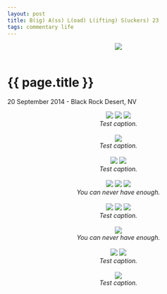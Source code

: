 ```yaml
---
layout: post
title: B(ig) A(ss) L(oad) L(ifting) S(uckers) 23
tags: commentary life
---
```


<div style="text-align: center;">
    <img src="https://mookerji.keybase.pub/photos/balls/DSCF6629-small.jpg">
</div><br>

# {{ page.title }}

<p class="meta"> 20 September 2014 - Black Rock Desert, NV</p>

<div style="text-align: center;">
    <img src="https://mookerji.keybase.pub/photos/balls/DSCF6624-small.jpg">
    <img src="https://mookerji.keybase.pub/photos/balls/DSCF6603-small.jpg">
    <img src="https://mookerji.keybase.pub/photos/balls/DSCF6620-small.jpg">
    <div><i>Test caption.</i></div>
</div><br>

<div style="text-align: center;">
    <img src="https://mookerji.keybase.pub/photos/balls/DSCF6612-small.jpg">
    <div><i>Test caption.</i></div>
</div><br>

<div style="text-align: center;">
    <img src="https://mookerji.keybase.pub/photos/balls/DSCF6625-small.jpg">
    <img src="https://mookerji.keybase.pub/photos/balls/DSCF6652-small.jpg">
    <div><i>Test caption.</i></div>
</div><br>

<div style="text-align: center;">
    <img src="https://mookerji.keybase.pub/photos/balls/DSCF6600-small.jpg">
    <img src="https://mookerji.keybase.pub/photos/balls/DSCF6676-small.jpg">
    <img src="https://mookerji.keybase.pub/photos/balls/DSCF6675-small.jpg">
    <div><i>You can never have enough.</i></div>
</div><br>

<div style="text-align: center;">
    <img src="https://mookerji.keybase.pub/photos/balls/S0026659-small.jpg">
    <img src="https://mookerji.keybase.pub/photos/balls/S0036660-small.jpg">
    <img src="https://mookerji.keybase.pub/photos/balls/S0046661-small.jpg">
    <div><i>Test caption.</i></div>
</div><br>

<div style="text-align: center;">
    <img src="https://mookerji.keybase.pub/photos/balls/DSCF6597-small.jpg">
    <div><i>You can never have enough.</i></div>
</div><br>

<div style="text-align: center;">
    <img src="https://mookerji.keybase.pub/photos/balls/DSCF6681-small.jpg">
    <img src="https://mookerji.keybase.pub/photos/balls/DSCF6689-small.jpg">
    <div><i>Test caption.</i></div>
</div><br>

<div style="text-align: center;">
    <img src="https://mookerji.keybase.pub/photos/balls/DSCF6698-small.jpg">
    <div><i>Test caption.</i></div>
</div><br>
